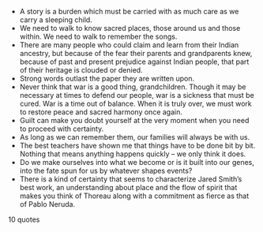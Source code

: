  - A story is a burden which must be carried with as much care as we carry a sleeping child.
 - We need to walk to know sacred places, those around us and those within. We need to walk to remember the songs.
 - There are many people who could claim and learn from their Indian ancestry, but because of the fear their parents and grandparents knew, because of past and present prejudice against Indian people, that part of their heritage is clouded or denied.
 - Strong words outlast the paper they are written upon.
 - Never think that war is a good thing, grandchildren. Though it may be necessary at times to defend our people, war is a sickness that must be cured. War is a time out of balance. When it is truly over, we must work to restore peace and sacred harmony once again.
 - Guilt can make you doubt yourself at the very moment when you need to proceed with certainty.
 - As long as we can remember them, our families will always be with us.
 - The best teachers have shown me that things have to be done bit by bit. Nothing that means anything happens quickly – we only think it does.
 - Do we make ourselves into what we become or is it built into our genes, into the fate spun for us by whatever shapes events?
 - There is a kind of certainty that seems to characterize Jared Smith’s best work, an understanding about place and the flow of spirit that makes you think of Thoreau along with a commitment as fierce as that of Pablo Neruda.

10 quotes
